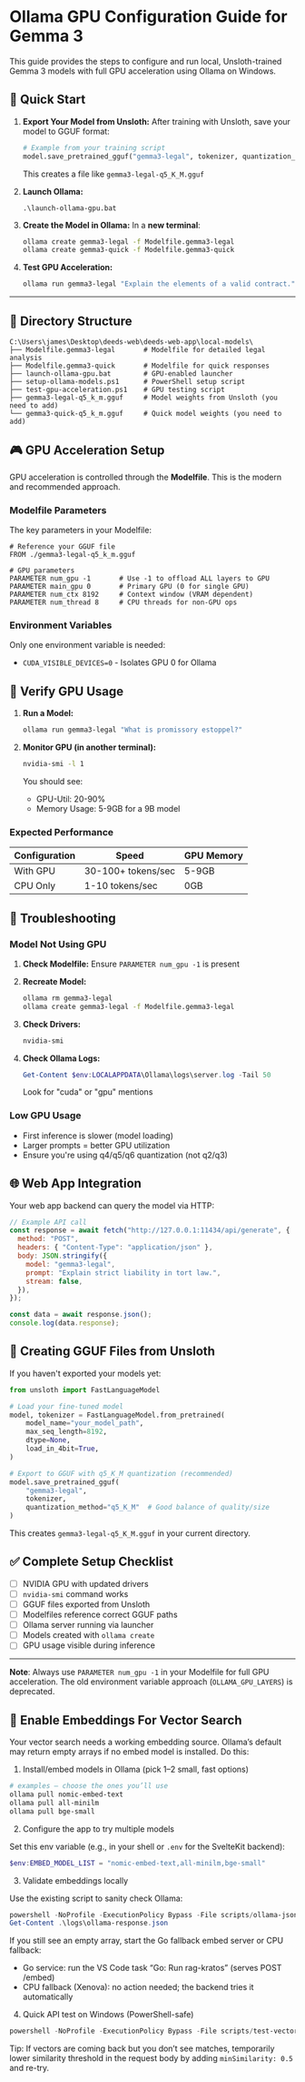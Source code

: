 # Ollama GPU Configuration Guide for Gemma 3

This guide provides the steps to configure and run local, Unsloth-trained Gemma 3 models with full GPU acceleration using Ollama on Windows.

## 🚀 Quick Start

1. **Export Your Model from Unsloth:**
   After training with Unsloth, save your model to GGUF format:

   ```python
   # Example from your training script
   model.save_pretrained_gguf("gemma3-legal", tokenizer, quantization_method="q5_K_M")
   ```

   This creates a file like `gemma3-legal-q5_K_M.gguf`

2. **Launch Ollama:**

   ```batch
   .\launch-ollama-gpu.bat
   ```

3. **Create the Model in Ollama:**
   In a **new terminal**:

   ```bash
   ollama create gemma3-legal -f Modelfile.gemma3-legal
   ollama create gemma3-quick -f Modelfile.gemma3-quick
   ```

4. **Test GPU Acceleration:**
   ```bash
   ollama run gemma3-legal "Explain the elements of a valid contract."
   ```

---

## 📁 Directory Structure

```
C:\Users\james\Desktop\deeds-web\deeds-web-app\local-models\
├── Modelfile.gemma3-legal       # Modelfile for detailed legal analysis
├── Modelfile.gemma3-quick       # Modelfile for quick responses
├── launch-ollama-gpu.bat        # GPU-enabled launcher
├── setup-ollama-models.ps1      # PowerShell setup script
├── test-gpu-acceleration.ps1    # GPU testing script
├── gemma3-legal-q5_k_m.gguf     # Model weights from Unsloth (you need to add)
└── gemma3-quick-q5_k_m.gguf     # Quick model weights (you need to add)
```

## 🎮 GPU Acceleration Setup

GPU acceleration is controlled through the **Modelfile**. This is the modern and recommended approach.

### Modelfile Parameters

The key parameters in your Modelfile:

```modelfile
# Reference your GGUF file
FROM ./gemma3-legal-q5_k_m.gguf

# GPU parameters
PARAMETER num_gpu -1       # Use -1 to offload ALL layers to GPU
PARAMETER main_gpu 0       # Primary GPU (0 for single GPU)
PARAMETER num_ctx 8192     # Context window (VRAM dependent)
PARAMETER num_thread 8     # CPU threads for non-GPU ops
```

### Environment Variables

Only one environment variable is needed:

- `CUDA_VISIBLE_DEVICES=0` - Isolates GPU 0 for Ollama

## 🧪 Verify GPU Usage

1. **Run a Model:**

   ```bash
   ollama run gemma3-legal "What is promissory estoppel?"
   ```

2. **Monitor GPU (in another terminal):**

   ```bash
   nvidia-smi -l 1
   ```

   You should see:

   - GPU-Util: 20-90%
   - Memory Usage: 5-9GB for a 9B model

### Expected Performance

| Configuration | Speed              | GPU Memory |
| ------------- | ------------------ | ---------- |
| With GPU      | 30-100+ tokens/sec | 5-9GB      |
| CPU Only      | 1-10 tokens/sec    | 0GB        |

## 🔧 Troubleshooting

### Model Not Using GPU

1. **Check Modelfile:**
   Ensure `PARAMETER num_gpu -1` is present

2. **Recreate Model:**

   ```bash
   ollama rm gemma3-legal
   ollama create gemma3-legal -f Modelfile.gemma3-legal
   ```

3. **Check Drivers:**

   ```bash
   nvidia-smi
   ```

4. **Check Ollama Logs:**
   ```powershell
   Get-Content $env:LOCALAPPDATA\Ollama\logs\server.log -Tail 50
   ```
   Look for "cuda" or "gpu" mentions

### Low GPU Usage

- First inference is slower (model loading)
- Larger prompts = better GPU utilization
- Ensure you're using q4/q5/q6 quantization (not q2/q3)

## 🌐 Web App Integration

Your web app backend can query the model via HTTP:

```javascript
// Example API call
const response = await fetch("http://127.0.0.1:11434/api/generate", {
  method: "POST",
  headers: { "Content-Type": "application/json" },
  body: JSON.stringify({
    model: "gemma3-legal",
    prompt: "Explain strict liability in tort law.",
    stream: false,
  }),
});

const data = await response.json();
console.log(data.response);
```

## 📝 Creating GGUF Files from Unsloth

If you haven't exported your models yet:

```python
from unsloth import FastLanguageModel

# Load your fine-tuned model
model, tokenizer = FastLanguageModel.from_pretrained(
    model_name="your_model_path",
    max_seq_length=8192,
    dtype=None,
    load_in_4bit=True,
)

# Export to GGUF with q5_K_M quantization (recommended)
model.save_pretrained_gguf(
    "gemma3-legal",
    tokenizer,
    quantization_method="q5_K_M"  # Good balance of quality/size
)
```

This creates `gemma3-legal-q5_K_M.gguf` in your current directory.

## ✅ Complete Setup Checklist

- [ ] NVIDIA GPU with updated drivers
- [ ] `nvidia-smi` command works
- [ ] GGUF files exported from Unsloth
- [ ] Modelfiles reference correct GGUF paths
- [ ] Ollama server running via launcher
- [ ] Models created with `ollama create`
- [ ] GPU usage visible during inference

---

**Note**: Always use `PARAMETER num_gpu -1` in your Modelfile for full GPU acceleration. The old environment variable approach (`OLLAMA_GPU_LAYERS`) is deprecated.

## 📎 Enable Embeddings For Vector Search

Your vector search needs a working embedding source. Ollama’s default may return empty arrays if no embed model is installed. Do this:

1. Install/embed models in Ollama (pick 1–2 small, fast options)

```powershell
# examples – choose the ones you’ll use
ollama pull nomic-embed-text
ollama pull all-minilm
ollama pull bge-small
```

2. Configure the app to try multiple models

Set this env variable (e.g., in your shell or `.env` for the SvelteKit backend):

```powershell
$env:EMBED_MODEL_LIST = "nomic-embed-text,all-minilm,bge-small"
```

3. Validate embeddings locally

Use the existing script to sanity check Ollama:

```powershell
powershell -NoProfile -ExecutionPolicy Bypass -File scripts/ollama-json.ps1 -Mode embeddings -Prompt 'contract liability terms'
Get-Content .\logs\ollama-response.json
```

If you still see an empty array, start the Go fallback embed server or CPU fallback:

- Go service: run the VS Code task “Go: Run rag-kratos” (serves POST /embed)
- CPU fallback (Xenova): no action needed; the backend tries it automatically

4. Quick API test on Windows (PowerShell-safe)

```powershell
powershell -NoProfile -ExecutionPolicy Bypass -File scripts/test-vector-search.ps1 -Query "agreement" -Limit 5
```

Tip: If vectors are coming back but you don’t see matches, temporarily lower similarity threshold in the request body by adding `minSimilarity: 0.5` and re-try.
